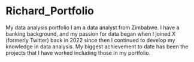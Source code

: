 # Richard_Portfolio
My data analysis portfolio
I am a data analyst from Zimbabwe. 
I have a banking background, and my passion for  data began when I joined X (formerly Twitter) back in 2022 since then I continued to develop my knowledge in data analysis. My biggest achievement to date has been the projects that I have worked including those in my portfolio.																			
																			
																			

